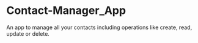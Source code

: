 # Contact-Manager_App
An app to manage all your contacts including operations like create, read, update or delete.
